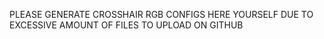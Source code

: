 PLEASE GENERATE CROSSHAIR RGB CONFIGS HERE YOURSELF DUE TO EXCESSIVE AMOUNT OF FILES TO UPLOAD ON GITHUB
